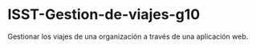 # ISST-Gestion-de-viajes-g10
Gestionar los viajes de una organización a través de una aplicación web.
